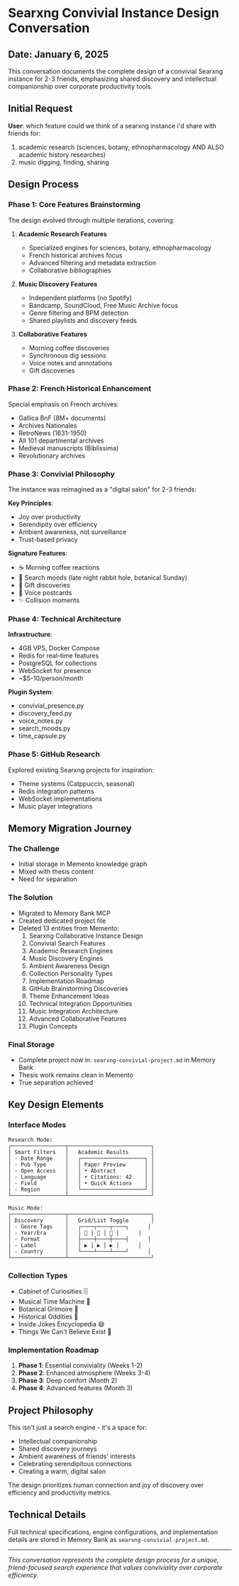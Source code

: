 # Searxng Convivial Instance Design Conversation

## Date: January 6, 2025

This conversation documents the complete design of a convivial Searxng instance for 2-3 friends, emphasizing shared discovery and intellectual companionship over corporate productivity tools.

## Initial Request

**User**: which feature could we think of a searxng instance i'd share with friends for:
1) academic research (sciences, botany, ethnopharmacology AND ALSO academic history researches)
2) music digging, finding, sharing

## Design Process

### Phase 1: Core Features Brainstorming

The design evolved through multiple iterations, covering:

1. **Academic Research Features**
   - Specialized engines for sciences, botany, ethnopharmacology
   - French historical archives focus
   - Advanced filtering and metadata extraction
   - Collaborative bibliographies

2. **Music Discovery Features**
   - Independent platforms (no Spotify)
   - Bandcamp, SoundCloud, Free Music Archive focus
   - Genre filtering and BPM detection
   - Shared playlists and discovery feeds

3. **Collaborative Features**
   - Morning coffee discoveries
   - Synchronous dig sessions
   - Voice notes and annotations
   - Gift discoveries

### Phase 2: French Historical Enhancement

Special emphasis on French archives:
- Gallica BnF (8M+ documents)
- Archives Nationales
- RetroNews (1631-1950)
- All 101 departmental archives
- Medieval manuscripts (Biblissima)
- Revolutionary archives

### Phase 3: Convivial Philosophy

The instance was reimagined as a "digital salon" for 2-3 friends:

**Key Principles**:
- Joy over productivity
- Serendipity over efficiency
- Ambient awareness, not surveillance
- Trust-based privacy

**Signature Features**:
- ☕ Morning coffee reactions
- 🌙 Search moods (late night rabbit hole, botanical Sunday)
- 🎁 Gift discoveries
- 🎤 Voice postcards
- ✨ Collision moments

### Phase 4: Technical Architecture

**Infrastructure**:
- 4GB VPS, Docker Compose
- Redis for real-time features
- PostgreSQL for collections
- WebSocket for presence
- ~$5-10/person/month

**Plugin System**:
- convivial_presence.py
- discovery_feed.py
- voice_notes.py
- search_moods.py
- time_capsule.py

### Phase 5: GitHub Research

Explored existing Searxng projects for inspiration:
- Theme systems (Catppuccin, seasonal)
- Redis integration patterns
- WebSocket implementations
- Music player integrations

## Memory Migration Journey

### The Challenge
- Initial storage in Memento knowledge graph
- Mixed with thesis content
- Need for separation

### The Solution
- Migrated to Memory Bank MCP
- Created dedicated project file
- Deleted 13 entities from Memento:
  1. Searxng Collaborative Instance Design
  2. Convivial Search Features
  3. Academic Research Engines
  4. Music Discovery Engines
  5. Ambient Awareness Design
  6. Collection Personality Types
  7. Implementation Roadmap
  8. GitHub Brainstorming Discoveries
  9. Theme Enhancement Ideas
  10. Technical Integration Opportunities
  11. Music Integration Architecture
  12. Advanced Collaborative Features
  13. Plugin Concepts

### Final Storage
- Complete project now in: `searxng-convivial-project.md` in Memory Bank
- Thesis work remains clean in Memento
- True separation achieved

## Key Design Elements

### Interface Modes
```
Research Mode:
┌─────────────────┬──────────────────────────┐
│ Smart Filters   │   Academic Results       │
│ - Date Range    │   ┌────────────────────┐ │
│ - Pub Type      │   │ Paper Preview      │ │
│ - Open Access   │   │ • Abstract         │ │
│ - Language      │   │ • Citations: 42    │ │
│ - Field         │   │ • Quick Actions    │ │
│ - Region        │   └────────────────────┘ │
└─────────────────┴──────────────────────────┘

Music Mode:
┌─────────────────┬──────────────────────────┐
│ Discovery       │   Grid/List Toggle       │
│ - Genre Tags    │   ┌────┬────┬────┐      │
│ - Year/Era      │   │ 🎵 │ 🎵 │ 🎵 │      │
│ - Format        │   ├────┼────┼────┤      │
│ - Label         │   │ ▶️ │ ▶️ │ ▶️ │      │
│ - Country       │   └────┴────┴────┘      │
└─────────────────┴──────────────────────────┘
```

### Collection Types
- Cabinet of Curiosities 🗄️
- Musical Time Machine 🎼
- Botanical Grimoire 🌿
- Historical Oddities 📜
- Inside Jokes Encyclopedia 😄
- Things We Can't Believe Exist 🤔

### Implementation Roadmap
1. **Phase 1**: Essential conviviality (Weeks 1-2)
2. **Phase 2**: Enhanced atmosphere (Weeks 3-4)
3. **Phase 3**: Deep comfort (Month 2)
4. **Phase 4**: Advanced features (Month 3)

## Project Philosophy

This isn't just a search engine - it's a space for:
- Intellectual companionship
- Shared discovery journeys
- Ambient awareness of friends' interests
- Celebrating serendipitous connections
- Creating a warm, digital salon

The design prioritizes human connection and joy of discovery over efficiency and productivity metrics.

## Technical Details

Full technical specifications, engine configurations, and implementation details are stored in Memory Bank as `searxng-convivial-project.md`.

---

*This conversation represents the complete design process for a unique, friend-focused search experience that values conviviality over corporate efficiency.*